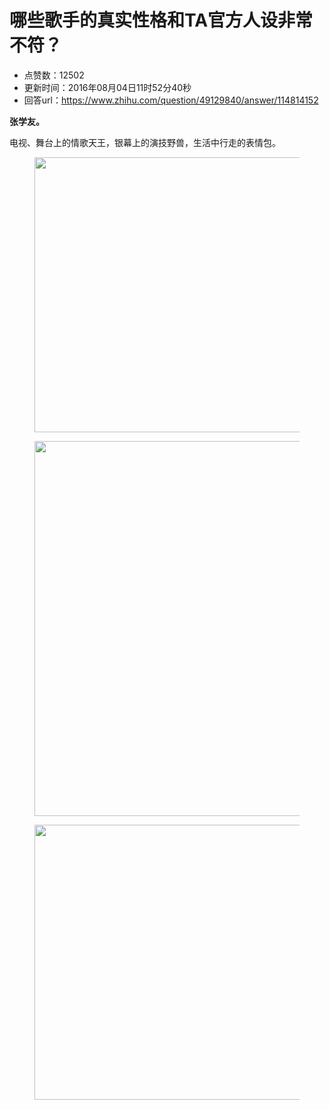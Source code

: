 # 哪些歌手的真实性格和TA官方人设非常不符？
- 点赞数：12502
- 更新时间：2016年08月04日11时52分40秒
- 回答url：https://www.zhihu.com/question/49129840/answer/114814152
<body>
 <p data-pid="CdMvv-Jf"><b>张学友。</b></p>
 <p data-pid="Fz7G4xER">电视、舞台上的情歌天王，银幕上的演技野兽，生活中行走的表情包。</p>
 <figure>
  <img src="https://pica.zhimg.com/50/f81758b7479ecc62a7e4fb579f57dd53_720w.jpg?source=1940ef5c" data-rawwidth="440" data-rawheight="499" data-original-token="f81758b7479ecc62a7e4fb579f57dd53" class="origin_image zh-lightbox-thumb" width="440" data-original="https://picx.zhimg.com/f81758b7479ecc62a7e4fb579f57dd53_r.jpg?source=1940ef5c">
 </figure>
 <figure>
  <img src="https://picx.zhimg.com/50/883ea071c6349d28397fe2dadd6e10b7_720w.jpg?source=1940ef5c" data-rawwidth="600" data-rawheight="899" data-original-token="883ea071c6349d28397fe2dadd6e10b7" class="origin_image zh-lightbox-thumb" width="600" data-original="https://picx.zhimg.com/883ea071c6349d28397fe2dadd6e10b7_r.jpg?source=1940ef5c">
 </figure>
 <figure>
  <img src="https://picx.zhimg.com/50/3679a922f96dfd97a8b8403188c14e0f_720w.jpg?source=1940ef5c" data-rawwidth="440" data-rawheight="1414" data-original-token="3679a922f96dfd97a8b8403188c14e0f" class="origin_image zh-lightbox-thumb" width="440" data-original="https://picx.zhimg.com/3679a922f96dfd97a8b8403188c14e0f_r.jpg?source=1940ef5c">
 </figure>
</body>